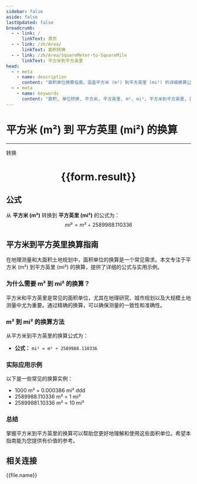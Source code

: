 ```yaml
---
sidebar: false
aside: false
lastUpdated: false
breadcrumb:
  - - link: /
      linkText: 首页
  - - link: /zh/Area/
      linkText: 面积转换
  - - link: /zh/Area/SquareMeter-to-SquareMile
      linkText: 平方米到平方英里
head:
  - - meta
    - name: description
      content: "面积单位换算指南，涵盖平方米 (m²) 到平方英里 (mi²) 的详细换算公式与说明。"
  - - meta
    - name: keywords
      content: "面积, 单位转换, 平方米, 平方英里, m², mi², 平方米到平方英里, 面积转换指南"
---
```

# 平方米 (m²) 到 平方英里 (mi²) 的换算
---
<script setup>
import { onMounted, reactive, inject, ref } from 'vue'
import { NButton, NForm, NFormItem, NInput, NInputNumber, NSelect, NCard, useMessage,NGrid ,NGi } from 'naive-ui'
import { defineClientComponent } from 'vitepress'
import { Area } from '../../files';

const convert = inject('convert')

const form = reactive({
  number: null,
  result: '',
})

const convertHandler = () => {
  if (form.number !== null && !isNaN(form.number)) {
    const convertedValue = parseFloat(form.number) / 2589988.110336
    form.result = `${form.number}m² = ${convertedValue.toFixed(6)}mi²`
  } else {
    form.result = '请输入有效的数值。'
  }
}
</script>

<n-form size="large" :model="form">
  <n-form-item label="平方米 (m²)">
    <n-input-number v-model:value="form.number" placeholder="输入平方米" style="width: 100%" />
  </n-form-item>
  <n-form-item>
    <n-button type="primary" @click="convertHandler" block>转换</n-button>
  </n-form-item>
</n-form>

<n-card  embedded :bordered="false" hoverable>
  <div  style="text-align:center">
    <h1>{{form.result}}</h1>
  </div>
</n-card>

## 公式

从 **平方米 (m²)** 转换到 **平方英里 (mi²)** 的公式为：
$$ mi² = m² \div 2589988.110336 $$

## 平方米到平方英里换算指南

在地理测量和大面积土地规划中，面积单位的换算是一个常见需求。本文专注于平方米 (m²) 到平方英里 (mi²) 的换算，提供了详细的公式与实用示例。

### 为什么需要 m² 到 mi² 的换算？

平方米和平方英里是常见的面积单位，尤其在地理研究、城市规划以及大规模土地测量中尤为重要。通过精确的换算，可以确保测量的一致性和准确性。

### m² 到 mi² 的换算方法

从平方米到平方英里的换算公式为：

- **公式：** `mi² = m² ÷ 2589988.110336`

### 实际应用示例

以下是一些常见的换算实例：

- 1000 m² = 0.000386 mi²
ddd
- 2589988.110336 m² = 1 mi²
- 25899881.10336 m² = 10 mi²

### 总结

掌握平方米到平方英里的换算可以帮助您更好地理解和使用这些面积单位。希望本指南能为您提供有价值的参考。

## 相关连接
<n-grid x-gap="12" :cols="4">
  <n-gi v-for="(file, index) in Area" :key="index">
    <n-button
      text
      tag="a"
      :href="file.path"
      type="primary"
    >
      {{file.name}}
    </n-button>
  </n-gi>
</n-grid>